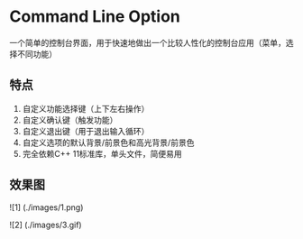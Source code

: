 # Command Line Option

一个简单的控制台界面，用于快速地做出一个比较人性化的控制台应用（菜单，选择不同功能）

## 特点

1. 自定义功能选择键（上下左右操作）
2. 自定义确认键（触发功能）
3. 自定义退出键（用于退出输入循环）
4. 自定义选项的默认背景/前景色和高光背景/前景色
5. 完全依赖C++ 11标准库，单头文件，简便易用

## 效果图

![1] (./images/1.png)

![2] (./images/3.gif)
